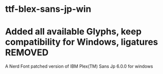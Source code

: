 # ttf-blex-sans-jp-win
# Added all available Glyphs, keep compatibility for Windows, ligatures REMOVED 
A Nerd Font patched version of IBM Plex(TM) Sans Jp 6.0.0 for windows
